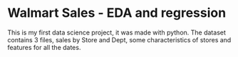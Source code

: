 # Walmart Sales - EDA and regression
This is my first data science project, it was made with python.
The dataset contains 3 files, sales by Store and Dept, some characteristics of stores and features for all the dates.
